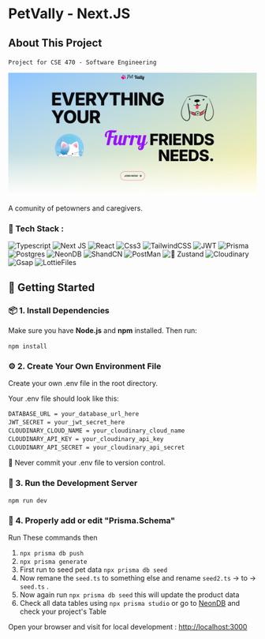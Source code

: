 # PetVally - Next.JS 

## About This Project
`Project for CSE 470 - Software Engineering` 

![Petvally banner](./public/petvally.png)

A comunity of petowners and caregivers.

### 💾 Tech Stack :
![Typescript](    https://img.shields.io/badge/TypeScript-007ACC?style=for-the-badge&logo=typescript&logoColor=white) ![Next JS](https://img.shields.io/badge/next%20js-000000?style=for-the-badge&logo=nextdotjs&logoColor=white) ![React](https://img.shields.io/badge/React-20232A?style=for-the-badge&logo=react&logoColor=61DAFB) ![Css3](https://img.shields.io/badge/CSS3-1572B6?style=for-the-badge&logo=css3&logoColor=white) ![TailwindCSS](https://img.shields.io/badge/Tailwind_CSS-38B2AC?style=for-the-badge&logo=tailwind-css&logoColor=white) ![JWT](https://img.shields.io/badge/JWT-000000?style=for-the-badge&logo=JSON%20web%20tokens&logoColor=white)  ![Prisma](    https://img.shields.io/badge/Prisma-3982CE?style=for-the-badge&logo=Prisma&logoColor=white) ![Postgres](https://img.shields.io/badge/PostgreSQL-316192?style=for-the-badge&logo=postgresql&logoColor=white) ![NeonDB](https://img.shields.io/badge/NeonDB-00E599?style=for-the-badge&logo=neon&logoColor=white) ![ShandCN](https://img.shields.io/badge/shadcn%2Fui-000000?style=for-the-badge&logo=shadcnui&logoColor=white) ![PostMan](https://img.shields.io/badge/Postman-FF6C37?style=for-the-badge&logo=Postman&logoColor=white) ![🐻 Zustand](https://img.shields.io/badge/🐻%20Zustand-000000?style=for-the-badge&logoColor=white)
 ![Cloudinary](https://img.shields.io/badge/Cloudinary-3448C5?style=for-the-badge&logo=Cloudinary&logoColor=white) ![Gsap](https://img.shields.io/badge/GSAP-93CF2B?style=for-the-badge&logo=greensock&logoColor=white) ![LottieFiles](https://img.shields.io/badge/LottieFiles-0ABFBC?style=for-the-badge&logo=lottiefiles&logoColor=white) 


<!-- So Far time spent on this <br>
 [![wakatime](https://wakatime.com/badge/user/d7d5cf63-4ec9-422f-a677-8823091fc3db/project/990c11bf-1cc3-4dda-a67d-17cfaf30e6d1.svg)](https://wakatime.com/badge/user/d7d5cf63-4ec9-422f-a677-8823091fc3db/project/990c11bf-1cc3-4dda-a67d-17cfaf30e6d1)  -->

🚀 Getting Started
------------------

### 📦 1. Install Dependencies

Make sure you have **Node.js** and **npm** installed. Then run:


`npm install`

### ⚙️ 2. Create Your Own Environment File


Create your own .env file in the root directory.

Your .env file should look like this:




```bash
DATABASE_URL = your_database_url_here 
JWT_SECRET = your_jwt_secret_here 
CLOUDINARY_CLOUD_NAME = your_cloudinary_cloud_name 
CLOUDINARY_API_KEY = your_cloudinary_api_key 
CLOUDINARY_API_SECRET = your_cloudinary_api_secret
```

🛑 Never commit your .env file to version control.


### 🧪 3. Run the Development Server

`npm run dev`


### 🚨 4. Properly add or edit "Prisma.Schema" 

Run These commands then

1. `npx prisma db push` <br>
2. `npx prisma generate` <br>
3. First run to seed pet data  `npx prisma db seed ` <br>
4. Now remane the `seed.ts` to something else and rename `seed2.ts` -> to -> `seed.ts` . <br>
5. Now again run `npx prisma db seed` this will update the product data
6. Check all data tables using `npx prisma studio` or go to [NeonDB](https://console.neon.tech/) and check your project's Table 


Open your browser and visit for local development : [http://localhost:3000](http://localhost:3000)
